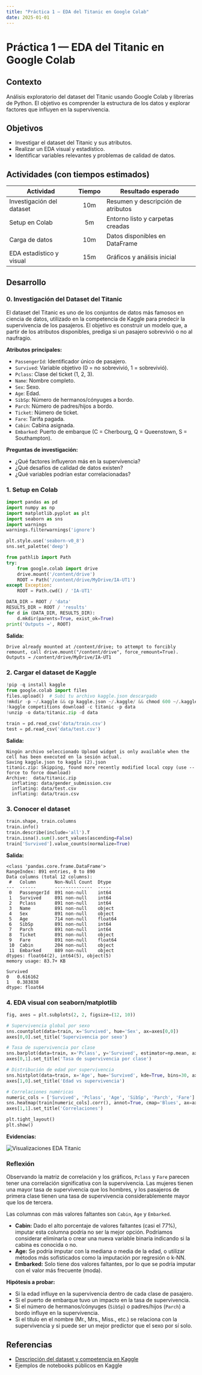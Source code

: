 ```yaml
---
title: "Práctica 1 — EDA del Titanic en Google Colab"
date: 2025-01-01
---
```


# Práctica 1 — EDA del Titanic en Google Colab

## Contexto

Análisis exploratorio del dataset del Titanic usando Google Colab y librerías de Python. El objetivo es comprender la estructura de los datos y explorar factores que influyen en la supervivencia.

## Objetivos

- Investigar el dataset del Titanic y sus atributos.
- Realizar un EDA visual y estadístico.
- Identificar variables relevantes y problemas de calidad de datos.

## Actividades (con tiempos estimados)

| Actividad                 | Tiempo | Resultado esperado                 |
| ------------------------- | :----: | ---------------------------------- |
| Investigación del dataset |  10m   | Resumen y descripción de atributos |
| Setup en Colab            |   5m   | Entorno listo y carpetas creadas   |
| Carga de datos            |  10m   | Datos disponibles en DataFrame     |
| EDA estadístico y visual  |  15m   | Gráficos y análisis inicial        |

## Desarrollo

### 0. Investigación del Dataset del Titanic

El dataset del Titanic es uno de los conjuntos de datos más famosos en ciencia de datos, utilizado en la competencia de Kaggle para predecir la supervivencia de los pasajeros. El objetivo es construir un modelo que, a partir de los atributos disponibles, prediga si un pasajero sobrevivió o no al naufragio.

**Atributos principales:**

- `PassengerId`: Identificador único de pasajero.
- `Survived`: Variable objetivo (0 = no sobrevivió, 1 = sobrevivió).
- `Pclass`: Clase del ticket (1, 2, 3).
- `Name`: Nombre completo.
- `Sex`: Sexo.
- `Age`: Edad.
- `SibSp`: Número de hermanos/cónyuges a bordo.
- `Parch`: Número de padres/hijos a bordo.
- `Ticket`: Número de ticket.
- `Fare`: Tarifa pagada.
- `Cabin`: Cabina asignada.
- `Embarked`: Puerto de embarque (C = Cherbourg, Q = Queenstown, S = Southampton).

**Preguntas de investigación:**

- ¿Qué factores influyeron más en la supervivencia?
- ¿Qué desafíos de calidad de datos existen?
- ¿Qué variables podrían estar correlacionadas?

### 1. Setup en Colab

```python
import pandas as pd
import numpy as np
import matplotlib.pyplot as plt
import seaborn as sns
import warnings
warnings.filterwarnings('ignore')

plt.style.use('seaborn-v0_8')
sns.set_palette('deep')

from pathlib import Path
try:
    from google.colab import drive
    drive.mount('/content/drive')
    ROOT = Path('/content/drive/MyDrive/IA-UT1')
except Exception:
    ROOT = Path.cwd() / 'IA-UT1'

DATA_DIR = ROOT / 'data'
RESULTS_DIR = ROOT / 'results'
for d in (DATA_DIR, RESULTS_DIR):
    d.mkdir(parents=True, exist_ok=True)
print('Outputs →', ROOT)
```

**Salida:**

```text
Drive already mounted at /content/drive; to attempt to forcibly remount, call drive.mount("/content/drive", force_remount=True).
Outputs → /content/drive/MyDrive/IA-UT1
```

### 2. Cargar el dataset de Kaggle

```python
!pip -q install kaggle
from google.colab import files
files.upload()  # Subí tu archivo kaggle.json descargado
!mkdir -p ~/.kaggle && cp kaggle.json ~/.kaggle/ && chmod 600 ~/.kaggle/kaggle.json
!kaggle competitions download -c titanic -p data
!unzip -o data/titanic.zip -d data

train = pd.read_csv('data/train.csv')
test = pd.read_csv('data/test.csv')
```

**Salida:**

```text
Ningún archivo seleccionado Upload widget is only available when the cell has been executed en la sesión actual.
Saving kaggle.json to kaggle (2).json
titanic.zip: Skipping, found more recently modified local copy (use --force to force download)
Archive:  data/titanic.zip
  inflating: data/gender_submission.csv
  inflating: data/test.csv
  inflating: data/train.csv
```

### 3. Conocer el dataset

```python
train.shape, train.columns
train.info()
train.describe(include='all').T
train.isna().sum().sort_values(ascending=False)
train['Survived'].value_counts(normalize=True)
```

**Salida:**

```text
<class 'pandas.core.frame.DataFrame'>
RangeIndex: 891 entries, 0 to 890
Data columns (total 12 columns):
 #   Column       Non-Null Count  Dtype
---  ------       --------------  -----
 0   PassengerId  891 non-null    int64
 1   Survived     891 non-null    int64
 2   Pclass       891 non-null    int64
 3   Name         891 non-null    object
 4   Sex          891 non-null    object
 5   Age          714 non-null    float64
 6   SibSp        891 non-null    int64
 7   Parch        891 non-null    int64
 8   Ticket       891 non-null    object
 9   Fare         891 non-null    float64
 10  Cabin        204 non-null    object
 11  Embarked     889 non-null    object
dtypes: float64(2), int64(5), object(5)
memory usage: 83.7+ KB

Survived
0	0.616162
1	0.383838
dtype: float64
```

### 4. EDA visual con seaborn/matplotlib

```python
fig, axes = plt.subplots(2, 2, figsize=(12, 10))

# Supervivencia global por sexo
sns.countplot(data=train, x='Survived', hue='Sex', ax=axes[0,0])
axes[0,0].set_title('Supervivencia por sexo')

# Tasa de supervivencia por clase
sns.barplot(data=train, x='Pclass', y='Survived', estimator=np.mean, ax=axes[0,1])
axes[0,1].set_title('Tasa de supervivencia por clase')

# Distribución de edad por supervivencia
sns.histplot(data=train, x='Age', hue='Survived', kde=True, bins=30, ax=axes[1,0])
axes[1,0].set_title('Edad vs supervivencia')

# Correlaciones numéricas
numeric_cols = ['Survived', 'Pclass', 'Age', 'SibSp', 'Parch', 'Fare']
sns.heatmap(train[numeric_cols].corr(), annot=True, cmap='Blues', ax=axes[1,1])
axes[1,1].set_title('Correlaciones')

plt.tight_layout()
plt.show()
```

**Evidencias:**

![Visualizaciones EDA Titanic](assets/titanic_eda.png)

### Reflexión

Observando la matriz de correlación y los gráficos, `Pclass` y `Fare` parecen tener una correlación significativa con la supervivencia. Las mujeres tienen una mayor tasa de supervivencia que los hombres, y los pasajeros de primera clase tienen una tasa de supervivencia considerablemente mayor que los de tercera.

Las columnas con más valores faltantes son `Cabin`, `Age` y `Embarked`.

- **Cabin:** Dado el alto porcentaje de valores faltantes (casi el 77%), imputar esta columna podría no ser la mejor opción. Podríamos considerar eliminarla o crear una nueva variable binaria indicando si la cabina es conocida o no.
- **Age:** Se podría imputar con la mediana o media de la edad, o utilizar métodos más sofisticados como la imputación por regresión o k-NN.
- **Embarked:** Solo tiene dos valores faltantes, por lo que se podría imputar con el valor más frecuente (moda).

**Hipótesis a probar:**

- Si la edad influye en la supervivencia dentro de cada clase de pasajero.
- Si el puerto de embarque tuvo un impacto en la tasa de supervivencia.
- Si el número de hermanos/cónyuges (`SibSp`) o padres/hijos (`Parch`) a bordo influye en la supervivencia.
- Si el título en el nombre (Mr., Mrs., Miss., etc.) se relaciona con la supervivencia y si puede ser un mejor predictor que el sexo por sí solo.

## Referencias

- [Descripción del dataset y competencia en Kaggle](https://www.kaggle.com/competitions/titanic/data)
- Ejemplos de notebooks públicos en Kaggle
